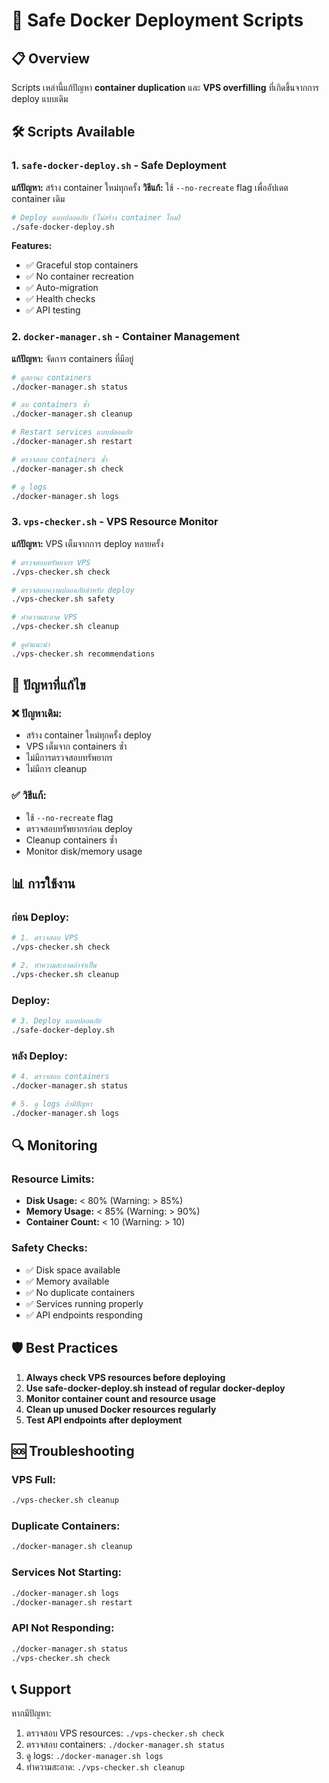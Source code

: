 # 🚀 Safe Docker Deployment Scripts

## 📋 Overview

Scripts เหล่านี้แก้ปัญหา **container duplication** และ **VPS overfilling** ที่เกิดขึ้นจากการ deploy แบบเดิม

## 🛠️ Scripts Available

### 1. `safe-docker-deploy.sh` - Safe Deployment
**แก้ปัญหา:** สร้าง container ใหม่ทุกครั้ง
**วิธีแก้:** ใช้ `--no-recreate` flag เพื่ออัปเดต container เดิม

```bash
# Deploy แบบปลอดภัย (ไม่สร้าง container ใหม่)
./safe-docker-deploy.sh
```

**Features:**
- ✅ Graceful stop containers
- ✅ No container recreation
- ✅ Auto-migration
- ✅ Health checks
- ✅ API testing

### 2. `docker-manager.sh` - Container Management
**แก้ปัญหา:** จัดการ containers ที่มีอยู่

```bash
# ดูสถานะ containers
./docker-manager.sh status

# ลบ containers ซ้ำ
./docker-manager.sh cleanup

# Restart services แบบปลอดภัย
./docker-manager.sh restart

# ตรวจสอบ containers ซ้ำ
./docker-manager.sh check

# ดู logs
./docker-manager.sh logs
```

### 3. `vps-checker.sh` - VPS Resource Monitor
**แก้ปัญหา:** VPS เต็มจากการ deploy หลายครั้ง

```bash
# ตรวจสอบทรัพยากร VPS
./vps-checker.sh check

# ตรวจสอบความปลอดภัยสำหรับ deploy
./vps-checker.sh safety

# ทำความสะอาด VPS
./vps-checker.sh cleanup

# ดูคำแนะนำ
./vps-checker.sh recommendations
```

## 🚨 ปัญหาที่แก้ไข

### ❌ ปัญหาเดิม:
- สร้าง container ใหม่ทุกครั้ง deploy
- VPS เต็มจาก containers ซ้ำ
- ไม่มีการตรวจสอบทรัพยากร
- ไม่มีการ cleanup

### ✅ วิธีแก้:
- ใช้ `--no-recreate` flag
- ตรวจสอบทรัพยากรก่อน deploy
- Cleanup containers ซ้ำ
- Monitor disk/memory usage

## 📊 การใช้งาน

### ก่อน Deploy:
```bash
# 1. ตรวจสอบ VPS
./vps-checker.sh check

# 2. ทำความสะอาดถ้าจำเป็น
./vps-checker.sh cleanup
```

### Deploy:
```bash
# 3. Deploy แบบปลอดภัย
./safe-docker-deploy.sh
```

### หลัง Deploy:
```bash
# 4. ตรวจสอบ containers
./docker-manager.sh status

# 5. ดู logs ถ้ามีปัญหา
./docker-manager.sh logs
```

## 🔍 Monitoring

### Resource Limits:
- **Disk Usage:** < 80% (Warning: > 85%)
- **Memory Usage:** < 85% (Warning: > 90%)
- **Container Count:** < 10 (Warning: > 10)

### Safety Checks:
- ✅ Disk space available
- ✅ Memory available
- ✅ No duplicate containers
- ✅ Services running properly
- ✅ API endpoints responding

## 🛡️ Best Practices

1. **Always check VPS resources before deploying**
2. **Use safe-docker-deploy.sh instead of regular docker-deploy**
3. **Monitor container count and resource usage**
4. **Clean up unused Docker resources regularly**
5. **Test API endpoints after deployment**

## 🆘 Troubleshooting

### VPS Full:
```bash
./vps-checker.sh cleanup
```

### Duplicate Containers:
```bash
./docker-manager.sh cleanup
```

### Services Not Starting:
```bash
./docker-manager.sh logs
./docker-manager.sh restart
```

### API Not Responding:
```bash
./docker-manager.sh status
./vps-checker.sh check
```

## 📞 Support

หากมีปัญหา:
1. ตรวจสอบ VPS resources: `./vps-checker.sh check`
2. ตรวจสอบ containers: `./docker-manager.sh status`
3. ดู logs: `./docker-manager.sh logs`
4. ทำความสะอาด: `./vps-checker.sh cleanup`
